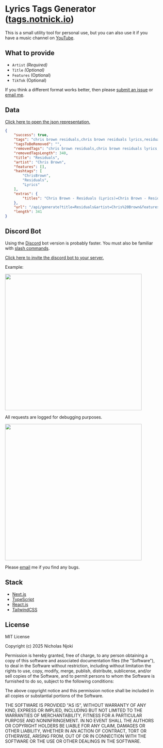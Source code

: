 # Lyrics Tags Generator ([tags.notnick.io](https://tags.notnick.io/))

This is a small utility tool for personal use, but you can also use it if you have a music channel on [YouTube](https://www.youtube.com).

## What to provide

- `Artist` *(Required)*
- `Title` *(Optional)*
- `Features` (Optional)
- `TikTok` (Optional)

If you think a different format works better, then please [submit an issue](https://github.com/alsonick/lyrics-tags-generator/issues/new?template=Blank+issue) or [email me](mailto:hi@notnick.io).

## Data

[Click here to open the json representation.](https://tags.notnick.io/api/gen?title=Don%27t%20Let%20Me%20Down&artist=The%20Chainsmokers&features=Daya&tiktok=false)

```json
{
    "success": true,
    "tags": "chris brown residuals,chris brown residuals lyrics,residuals lyrics,residuals chris brown lyrics,lyrics residuals,lyrics chris brown residuals,chris brown lyrics residuals,residuals lyrics chris brown,residuals lyric video,lyrics residuals chris brown,chris brown lyrics,lyrics chris brown,residuals,chris brown,residuals chris brown,lyrics",
    "tagsToBeRemoved": "",
    "removedTags": "chris brown residuals,chris brown residuals lyrics,residuals lyrics,residuals chris brown lyrics,lyrics residuals,lyrics chris brown residuals,chris brown lyrics residuals,residuals lyrics chris brown,residuals lyric video,lyrics residuals chris brown,chris brown lyrics,lyrics chris brown,residuals,chris brown,residuals chris brown,lyrics",
    "removedTagsLength": 340,
    "title": "Residuals",
    "artist": "Chris Brown",
    "features": [],
    "hashtags": [
        "ChrisBrown",
        "Residuals",
        "Lyrics"
    ],
    "extras": {
        "titles": "Chris Brown - Residuals (Lyrics)=Chris Brown - Residuals [Lyrics]"
    },
    "url": "/api/generate?title=Residuals&artist=Chris%20Brown&features=none&tiktok=false&format=lyrics&channel=none",
    "length": 341
}
```

## Discord Bot

Using the [Discord](https://discord.com/) bot version is probably faster. You must also be familiar with [slash commands](https://support-apps.discord.com/hc/en-us/articles/26501837786775-Slash-Commands-FAQ).

[Click here to invite the discord bot to your server.](https://discord.com/oauth2/authorize?client_id=1338567480834265193&permissions=2147534848&integration_type=0&scope=bot)

Example:

<img width="450" src="https://github.com/user-attachments/assets/0c4d851b-8146-476f-9722-afd76fde5232" />

All requests are logged for debugging purposes.

<img width="450" src="https://github.com/user-attachments/assets/a1c34a5f-32d4-4881-afd7-ed39e7355450" />

Please [email](mailto:hi@notnick.io) me if you find any bugs.

## Stack

- [Next.js](https://nextjs.org/)
- [TypeScript](https://www.typescriptlang.org/)
- [React.js](https://react.dev/)
- [TailwindCSS](https://tailwindcss.com/)

## License

MIT License

Copyright (c) 2025 Nicholas Njoki

Permission is hereby granted, free of charge, to any person obtaining a copy of this software and associated documentation files (the "Software"), to deal in the Software without restriction, including without limitation the rights to use, copy, modify, merge, publish, distribute, sublicense, and/or sell copies of the Software, and to permit persons to whom the Software is furnished to do so, subject to the following conditions:

The above copyright notice and this permission notice shall be included in all copies or substantial portions of the Software.

THE SOFTWARE IS PROVIDED "AS IS", WITHOUT WARRANTY OF ANY KIND, EXPRESS OR IMPLIED, INCLUDING BUT NOT LIMITED TO THE WARRANTIES OF MERCHANTABILITY, FITNESS FOR A PARTICULAR PURPOSE AND NONINFRINGEMENT. IN NO EVENT SHALL THE AUTHORS OR COPYRIGHT HOLDERS BE LIABLE FOR ANY CLAIM, DAMAGES OR OTHER LIABILITY, WHETHER IN AN ACTION OF CONTRACT, TORT OR OTHERWISE, ARISING FROM, OUT OF OR IN CONNECTION WITH THE SOFTWARE OR THE USE OR OTHER DEALINGS IN THE SOFTWARE.
